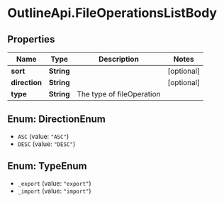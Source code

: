 # OutlineApi.FileOperationsListBody

## Properties
Name | Type | Description | Notes
------------ | ------------- | ------------- | -------------
**sort** | **String** |  | [optional] 
**direction** | **String** |  | [optional] 
**type** | **String** | The type of fileOperation | 

<a name="DirectionEnum"></a>
## Enum: DirectionEnum

* `ASC` (value: `"ASC"`)
* `DESC` (value: `"DESC"`)


<a name="TypeEnum"></a>
## Enum: TypeEnum

* `_export` (value: `"export"`)
* `_import` (value: `"import"`)

